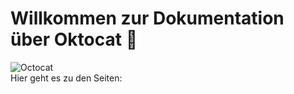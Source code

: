 # Willkommen zur Dokumentation über Oktocat 🐙  

![Octocat](https://github.githubassets.com/images/modules/logos_page/Octocat.png)  
Hier geht es zu den Seiten:
